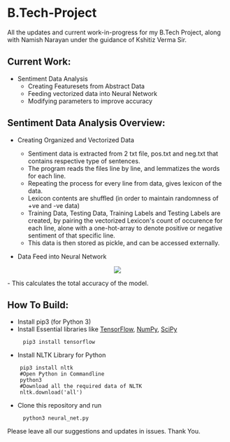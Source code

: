 # B.Tech-Project
All the updates and current work-in-progress for my B.Tech Project, along with Namish Narayan under the guidance of Kshitiz Verma Sir.

## Current Work:
  * Sentiment Data Analysis
    - Creating Featuresets from Abstract Data
    - Feeding vectorized data into Neural Network
    - Modifying parameters to improve accuracy

## Sentiment Data Analysis Overview:
  * Creating Organized and Vectorized Data
    - Sentiment data is extracted from 2 txt file, pos.txt and neg.txt that contains respective type of sentences.
    - The program reads the files line by line, and lemmatizes the words for each line.
    - Repeating the process for every line from data, gives lexicon of the data.
    - Lexicon contents are shuffled (in order to maintain randomness of +ve and -ve data)
    - Training Data, Testing Data, Training Labels and Testing Labels are created, by pairing the vectorized Lexicon's count of occurence for each line, alone with a one-hot-array to denote positive or negative sentiment of that specific line.
    - This data is then stored as pickle, and can be accessed externally.
    
  * Data Feed into Neural Network
<p align="center">
<img src="https://i.imgur.com/wMjbY4X.png">
</p>
    - This calculates the total accuracy of the model.
    
 ## How To Build:
   - Install pip3 (for Python 3)
   - Install Essential libraries like [TensorFlow](https://www.tensorflow.org/), [NumPy](http://www.numpy.org/), [SciPy](https://www.scipy.org/)
```
     pip3 install tensorflow
```
   - Install NLTK Library for Python
 ``` 
     pip3 install nltk
     #Open Python in Commandline
     python3
     #Download all the required data of NLTK
     nltk.download('all')
```
   - Clone this repository and run
```  
     python3 neural_net.py
```

Please leave all our suggestions and updates in issues. Thank You.
